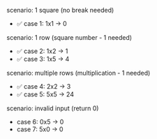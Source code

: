 scenario: 1 square (no break needed)

- ✅ case 1: 1x1 -> 0

scenario: 1 row (square number - 1 needed)

- ✅ case 2: 1x2 -> 1
- ✅ case 3: 1x5 -> 4

scenario: multiple rows (multiplication - 1 needed)

- ✅ case 4: 2x2 -> 3
- ✅ case 5: 5x5 -> 24

scenario: invalid input (return 0)

- case 6: 0x5 -> 0
- case 7: 5x0 -> 0
